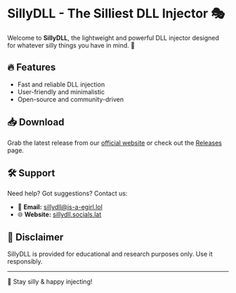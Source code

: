 # SillyDLL - The Silliest DLL Injector 🎭

Welcome to **SillyDLL**, the lightweight and powerful DLL injector designed for whatever silly things you have in mind. 🚀

## 🔥 Features
- Fast and reliable DLL injection
- User-friendly and minimalistic
- Open-source and community-driven

## 📥 Download
Grab the latest release from our [official website](https://sillydll.socials.lat) or check out the [Releases](https://github.com/YOUR_ORG/releases) page.

## 🛠️ Support
Need help? Got suggestions? Contact us:
- 📧 **Email:** [sillydll@is-a-egirl.lol](mailto:sillydll@is-a-egirl.lol)
- 🌐 **Website:** [sillydll.socials.lat](https://sillydll.socials.lat)

## 📜 Disclaimer
SillyDLL is provided for educational and research purposes only. Use it responsibly.

---

💖 Stay silly & happy injecting!
